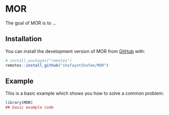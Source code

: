
# MOR

<!-- badges: start -->
<!-- badges: end -->

The goal of MOR is to ...

## Installation

You can install the development version of MOR from [GitHub](https://github.com/) with:

``` r
# install.packages("remotes")
remotes::install_github("shafayetShafee/MOR")
```

## Example

This is a basic example which shows you how to solve a common problem:

``` r
library(MOR)
## basic example code
```

